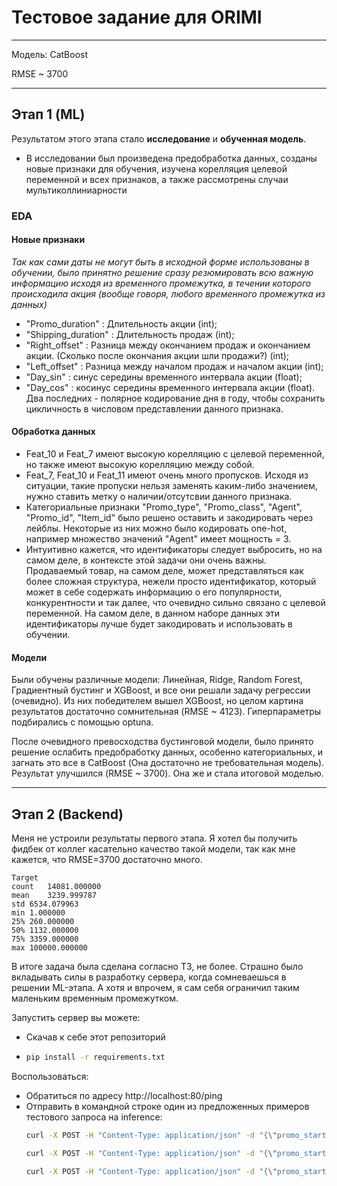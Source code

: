 # Тестовое задание для ORIMI
---
Модель: CatBoost

RMSE ~ 3700

---
## Этап 1 (ML)
Результатом этого этапа стало **исследование** и **обученная модель**.
 - В исследовании был произведена предобработка данных, созданы новые признаки для обучения, изучена корелляция целевой переменной и всех признаков, а также рассмотрены случаи мультиколлиниарности

### EDA
#### Новые признаки
_Так как сами даты не могут быть в исходной форме использованы в обучении, было принятно решение сразу резюмировать всю важную информацию исходя из временного промежутка, в течении которого происходила акция (вообще говоря, любого временного промежутка из данных)_
- "Promo_duration" : Длительность акции (int);
- "Shipping_duration" : Длительность продаж (int);
- "Right_offset" : Разница между окончанием продаж и окончанием акции. (Сколько после окончания акции шли продажи?) (int);
- "Left_offset" : Разница между началом продаж и началом акции (int);
- "Day_sin" : синус середины временного интервала акции (float);
- "Day_cos" : косинус середины временного интервала акции (float).
Два последних - полярное кодирование дня в году, чтобы сохранить цикличность в числовом представлении данного признака.

#### Обработка данных
- Feat_10 и Feat_7 имеют высокую корелляцию с целевой переменной, но также имеют высокую корелляцию между собой.
- Feat_7, Feat_10 и Feat_11 имеют очень много пропусков. Исходя из ситуации, такие пропуски нельзя заменять каким-либо значением, нужно ставить метку о наличии/отсутсвии данного признака.
- Категориальные признаки "Promo_type", "Promo_class", "Agent", "Promo_id", "Item_id" было решено оставить и закодировать через лейблы. Некоторые из них можно было кодировать one-hot, например множество значений "Agent" имеет мощность = 3.
- Интуитивно кажется, что идентификаторы следует выбросить, но на самом деле, в контексте этой задачи они очень важны. Продаваемый товар, на самом деле, может представляться как более сложная структура, нежели просто идентификатор, который может в себе содержать информацию о его популярности, конкурентности и так далее, что очевидно сильно связано с целевой переменной. На самом деле, в данном наборе данных эти идентификаторы лучше будет закодировать и использовать в обучении.

#### Модели
Были обучены различные модели: Линейная, Ridge, Random Forest, Градиентный бустинг и XGBoost, и все они решали задачу регрессии (очевидно). Из них победителем вышел XGBoost, но целом картина результатов достаточно сомнительная (RMSE ~ 4123). Гиперпараметры подбирались с помощью optuna.

После очевидного превосходства бустинговой модели, было принято решение ослабить предобработку данных, особенно категориальных, и загнать это все в CatBoost (Она достаточно не требовательная модель). Результат улучшился (RMSE ~ 3700). Она же и стала итоговой моделью.

---
## Этап 2 (Backend)
Меня не устроили результаты первого этапа. Я хотел бы получить фидбек от коллег касательно качество такой модели, так как мне кажется, что RMSE=3700 достаточно много.
```
Target
count	14081.000000
mean	3239.999787
std	6534.079963
min	1.000000
25%	260.000000
50%	1132.000000
75%	3359.000000
max	100000.000000
```
В итоге задача была сделана согласно ТЗ, не более. Страшно было вкладывать силы в разработку сервера, когда сомневаешься в решении ML-этапа. А хотя и впрочем, я сам себя ограничил таким маленьким временным промежутком.

Запустить сервер вы можете:
- Скачав к себе этот репозиторий
- ```bash
  pip install -r requirements.txt
  ```

Воспользоваться:
- Обратиться по адресу http://localhost:80/ping
- Отправить в командной строке один из предложенных примеров тестового запроса на inference:
  ```bash
  curl -X POST -H "Content-Type: application/json" -d "{\"promo_start\":\"2024-07-24\",\"promo_end\":\"2024-07-30\",\"shipping_start\":\"2024-06-25\",\"shipping_end\":\"2024-07-30\",\"promo_type\":\"J\",\"feat_2\":10328.21,\"feat_3\":58.22,\"agent\":\"C\",\"promo_id\":\"Promo №5483.0\",\"item_id\":\"Item ID: 125.0\",\"feat_7\":32270.51,\"promo_class\":\"D\",\"feat_9\":84812245.76,\"feat_10\":5718813.46,\"feat_11\":25.96,\"feat_12\":84212}" http://localhost:80/inference
  ```
  ```bash
  curl -X POST -H "Content-Type: application/json" -d "{\"promo_start\":\"2023-07-26\",\"promo_end\":\"2023-08-01\",\"shipping_start\":\"2023-06-27\",\"shipping_end\":\"2023-07-29\",\"promo_type\":\"J\",\"feat_2\":\"31106.3\",\"feat_3\":\"74.74150\",\"agent\":\"C\",\"promo_id\":\"promo№4664.0\",\"item_id\":\"Item ID:109.0\",\"feat_7\":\"2160.40\",\"promo_class\":\"D\",\"feat_9\":\"33799347\",\"feat_10\":\"626591.8\",\"feat_11\":\"50.92550\",\"feat_12\":1130}" http://localhost:80/inference
  ```
  ```bash
  curl -X POST -H "Content-Type: application/json" -d "{\"promo_start\":\"2020-02-26\",\"promo_end\":\"2020-03-03\",\"shipping_start\":\"2020-02-06\",\"shipping_end\":\"2020-02-19\",\"promo_type\":\"L\",\"feat_2\":\"4095.662\",\"feat_3\":\"62.37169\",\"agent\":\"C\",\"promo_id\":\"promo№121.0\",\"item_id\":\"Item ID:77.0\",\"feat_7\":\"nan\",\"promo_class\":\"D\",\"feat_9\":\"nan\",\"feat_10\":\"nan\",\"feat_11\":\"nan\",\"feat_12\":40464}" http://localhost:80/inference
  ```
